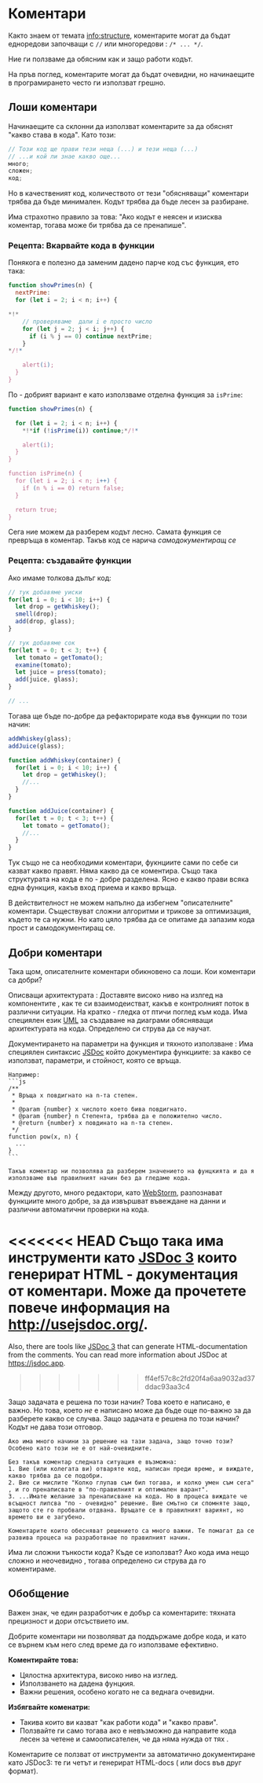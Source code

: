 # Коментари

Както знаем от темата <info:structure>, коментарите могат да бъдат едноредови започващи с `//` или многоредови : `/* ... */`.

Ние ги ползваме да обясним как и защо работи кодът.

На пръв поглед, коментарите могат да бъдат очевидни, но начинаещите в програмирането често ги използват грешно.

## Лоши коментари

Начинаещите са склонни да използват коментарите за да обяснят "какво става в кода". Като този:

```js
// Този код ще прави тези неща (...) и тези неща (...)
// ...и кой ли знае какво още...
много;
сложен;
код;
```

Но в качественият код, количеството от тези "обясняващи" коментари трябва да бъде минимален. Кодът трябва да бъде лесен за разбиране.

Има страхотно правило за това: "Ако кодът е неясен и изисква коментар, тогава може би трябва да се пренапише".

### Рецепта: Вкарвайте кода в функции

Понякога е полезно да заменим дадено парче код със функция, ето така:

```js
function showPrimes(n) {
  nextPrime:
  for (let i = 2; i < n; i++) {

*!*
    // проверяваме  дали i е просто число
    for (let j = 2; j < i; j++) {
      if (i % j == 0) continue nextPrime;
    }
*/!*

    alert(i);
  }
}
```

По - добрият вариант е като използваме отделна функция за `isPrime`:


```js
function showPrimes(n) {

  for (let i = 2; i < n; i++) {
    *!*if (!isPrime(i)) continue;*/!*

    alert(i);  
  }
}

function isPrime(n) {
  for (let i = 2; i < n; i++) {
    if (n % i == 0) return false;
  }

  return true;
}
```

Сега ние можем да разберем кодът лесно. Самата  функция се превръща в коментар. Такъв код се нарича *самодокументиращ се*

### Рецепта: създавайте функции

Ако имаме толкова дълъг код:

```js
// тук добавяме уиски
for(let i = 0; i < 10; i++) {
  let drop = getWhiskey();
  smell(drop);
  add(drop, glass);
}

// тук добавяме сок
for(let t = 0; t < 3; t++) {
  let tomato = getTomato();
  examine(tomato);
  let juice = press(tomato);
  add(juice, glass);
}

// ...
```

Тогава ще бъде по-добре да рефакторирате кода във функции по този начин:

```js
addWhiskey(glass);
addJuice(glass);

function addWhiskey(container) {
  for(let i = 0; i < 10; i++) {
    let drop = getWhiskey();
    //...
  }
}

function addJuice(container) {
  for(let t = 0; t < 3; t++) {
    let tomato = getTomato();
    //...
  }
}
```

Тук също не са необходими коментари, фукнциите сами по себе си казват какво правят. Няма какво да се коментира.  Също така структурата на кода е по - добре разделена. Ясно е какво прави всяка една функция, какъв вход приема и какво връща.

В действителност не можем напълно да избегнем "описателните" коментари. Съществуват сложни алгоритми и трикове за оптимизация, където те са нужни. Но като цяло трябва да се опитаме да запазим кода прост и самодокументиращ се.

## Добри коментари

Така щом, описателните коментари обикновено са лоши. Кои коментари са добри?

Описващи архитектурата
: Доставяте високо ниво на излгед на компонентите , как те си взаимодеистват,  какъв е контролният поток в различни ситуации. На кратко - гледка от птичи поглед към кода. Има специялен език [UML](https://bg.wikipedia.org/wiki/UML) за създаване на диаграми обясняващи архитектурата на кода. Определено си струва да се научат.

Документирането на параметри на функция и тяхното използване
: Има специялен синтаксис [JSDoc](http://en.wikipedia.org/wiki/JSDoc) който документира функциите: за какво се използват, параметри, и стойност, която се връща.

    Например:
    ```js
    /**
     * Връща x повдигнато на n-та степен.
     *
     * @param {number} x числото което бива повдигнато.
     * @param {number} n Степента, трябва да е положително число.
     * @return {number} х повдинато на n-та степен.
     */
    function pow(x, n) {
      ...
    }
    ```

    Такъв коментар ни позволява да разберем значението на фунцкията и да я използваме във правилният начин без да гледаме кода.

   Между другото, много редактори, като [WebStorm](https://www.jetbrains.com/webstorm/), разпознават функциите много добре, за да извършват въвеждане на данни и различни автоматични проверки на кода.

<<<<<<< HEAD
    Също така има инструменти като  [JSDoc 3](https://github.com/jsdoc3/jsdoc) които генерират HTML - документация от коментари. Може да прочетете повече информация на <http://usejsdoc.org/>.
=======
Also, there are tools like [JSDoc 3](https://github.com/jsdoc/jsdoc) that can generate HTML-documentation from the comments. You can read more information about JSDoc at <https://jsdoc.app>.
>>>>>>> ff4ef57c8c2fd20f4a6aa9032ad37ddac93aa3c4

Защо задачата е решена по този начин?
Това което е написано, е важно. Но това, което *не* е написано може да бъде още по-важно за да разберете какво се случва. Защо задачата е решена по този начин? Кодът не дава този отговор.

    Ако има много начини за решение на тази задача, защо точно този? Особено като този не е от най-очевидните.

    Без такъв коментар следната ситуация е възможна:
    1. Вие (или колегата ви) отваряте код, написан преди време, и виждате, какво трябва да се подобри.
    2. Вие си мислите "Колко глупав съм бил тогава, и колко умен съм сега" , и го пренаписвате в "по-правилният и оптимален варант".
    3. ...Имате желание за пренаписване на кода. Но в процеса виждате че всъщност липсва "по - очевидно" решение. Вие смътно си спомняте защо, защото сте го пробвали отдвана. Връщате се в правилният вариянт, но времето ви е загубено.

    Коментарите които обесняват решението са много важни. Те помагат да се развива процеса на разработвнае по правилният начин.

Има ли сложни тънкости кода? Къде се използват?
Ако кода има нещо сложно и неочевидно , тогава определено си струва да го коментираме. 

## Обобщение

Важен знак, че един разработчик е добър са коментарите: тяхната прецизност и дори отсъствието им.

Добрите коментари ни позволяват да поддържаме добре кода, и като се върнем към него след време да го използваме ефективно.

**Коментирайте това:**

- Цялостна архитектура, високо ниво на изглед.
- Използването на дадена фунцкия.
- Важни решения, особено когато не са веднага очевидни.

**Избягвайте коменатри:**

- Такива които ви казват "как работи кода" и "какво прави".
- Ползвайте ги само тогава ако е невъзможно да направите кода лесен за четене и самоописателен, че да няма нужда от тях .

Коментарите се ползват от инструменти за автоматично документиране като JSDoc3: те ги четът и генерират HTML-docs ( или docs във друг формат).
